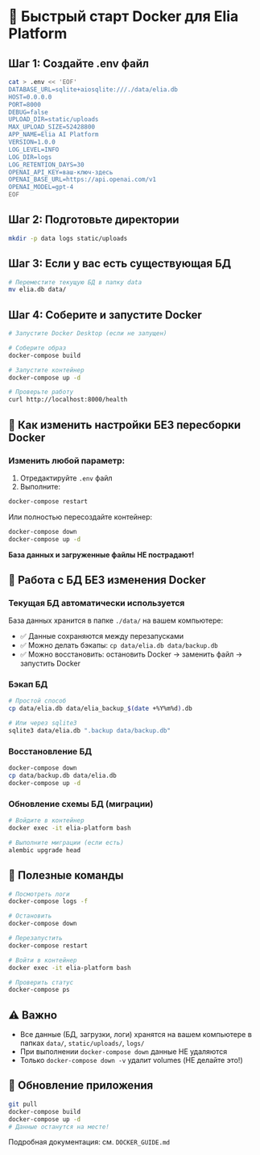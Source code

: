 # 🚀 Быстрый старт Docker для Elia Platform

## Шаг 1: Создайте .env файл

```bash
cat > .env << 'EOF'
DATABASE_URL=sqlite+aiosqlite:///./data/elia.db
HOST=0.0.0.0
PORT=8000
DEBUG=false
UPLOAD_DIR=static/uploads
MAX_UPLOAD_SIZE=52428800
APP_NAME=Elia AI Platform
VERSION=1.0.0
LOG_LEVEL=INFO
LOG_DIR=logs
LOG_RETENTION_DAYS=30
OPENAI_API_KEY=ваш-ключ-здесь
OPENAI_BASE_URL=https://api.openai.com/v1
OPENAI_MODEL=gpt-4
EOF
```

## Шаг 2: Подготовьте директории

```bash
mkdir -p data logs static/uploads
```

## Шаг 3: Если у вас есть существующая БД

```bash
# Переместите текущую БД в папку data
mv elia.db data/
```

## Шаг 4: Соберите и запустите Docker

```bash
# Запустите Docker Desktop (если не запущен)

# Соберите образ
docker-compose build

# Запустите контейнер
docker-compose up -d

# Проверьте работу
curl http://localhost:8000/health
```

## 🔧 Как изменить настройки БЕЗ пересборки Docker

### Изменить любой параметр:

1. Отредактируйте `.env` файл
2. Выполните:

```bash
docker-compose restart
```

Или полностью пересоздайте контейнер:

```bash
docker-compose down
docker-compose up -d
```

**База данных и загруженные файлы НЕ пострадают!**

## 📁 Работа с БД БЕЗ изменения Docker

### Текущая БД автоматически используется

База данных хранится в папке `./data/` на вашем компьютере:
- ✅ Данные сохраняются между перезапусками
- ✅ Можно делать бэкапы: `cp data/elia.db data/backup.db`
- ✅ Можно восстановить: остановить Docker → заменить файл → запустить Docker

### Бэкап БД

```bash
# Простой способ
cp data/elia.db data/elia_backup_$(date +%Y%m%d).db

# Или через sqlite3
sqlite3 data/elia.db ".backup data/backup.db"
```

### Восстановление БД

```bash
docker-compose down
cp data/backup.db data/elia.db
docker-compose up -d
```

### Обновление схемы БД (миграции)

```bash
# Войдите в контейнер
docker exec -it elia-platform bash

# Выполните миграции (если есть)
alembic upgrade head
```

## 📝 Полезные команды

```bash
# Посмотреть логи
docker-compose logs -f

# Остановить
docker-compose down

# Перезапустить
docker-compose restart

# Войти в контейнер
docker exec -it elia-platform bash

# Проверить статус
docker-compose ps
```

## ⚠️ Важно

- Все данные (БД, загрузки, логи) хранятся на вашем компьютере в папках `data/`, `static/uploads/`, `logs/`
- При выполнении `docker-compose down` данные НЕ удаляются
- Только `docker-compose down -v` удалит volumes (НЕ делайте это!)

## 🔄 Обновление приложения

```bash
git pull
docker-compose build
docker-compose up -d
# Данные останутся на месте!
```

Подробная документация: см. `DOCKER_GUIDE.md`

